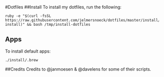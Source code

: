 #Dotfiles
##Install
To install my dotfiles, run the following:

    ruby -e "$(curl -fsSL https://raw.githubusercontent.com/jelmersnoeck/dotfiles/master/install/remote-install)" && bash /tmp/install-dotfiles

## Apps
To install default apps:

`./install/.brew`

##Credits
Credits to @janmoesen & @davelens for some of their scripts.
